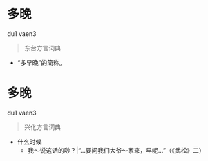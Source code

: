 # 多晚
du1 vaen3
> 东台方言词典
- “多早晚”的简称。

# 多晚
du1 vaen3
> 兴化方言词典
- 什么时候
  - 我～说这话的唦？|“…要问我们大爷～家来，早呢…”（《武松》二）
